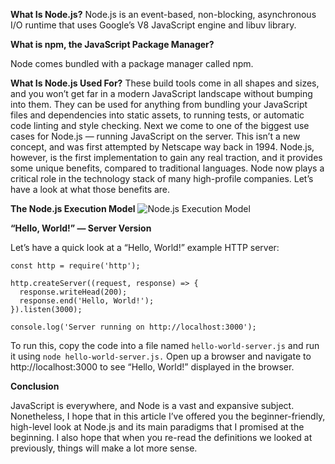 
**What Is Node.js?**
Node.js is an event-based, non-blocking, asynchronous I/O runtime that uses Google’s V8 JavaScript engine and libuv library.

**What is npm, the JavaScript Package Manager?**

 Node comes bundled with a package manager called npm.

**What Is Node.js Used For?**
These build tools come in all shapes and sizes, and you won’t get far in a modern JavaScript landscape without bumping into them. They can be used for anything from bundling your JavaScript files and dependencies into static assets, to running tests, or automatic code linting and style checking.
Next we come to one of the biggest use cases for Node.js — running JavaScript on the server. This isn’t a new concept, and was first attempted by Netscape way back in 1994. Node.js, however, is the first implementation to gain any real traction, and it provides some unique benefits, compared to traditional languages. Node now plays a critical role in the technology stack of many high-profile companies. Let’s have a look at what those benefits are.

**The Node.js Execution Model**
![Node.js Execution Model](https://dab1nmslvvntp.cloudfront.net/wp-content/uploads/2012/10/1516152673node_event_loop.png)


**“Hello, World!” — Server Version**

Let’s have a quick look at a “Hello, World!” example HTTP server:
```
const http = require('http');

http.createServer((request, response) => {
  response.writeHead(200);
  response.end('Hello, World!');
}).listen(3000);

console.log('Server running on http://localhost:3000');
```

To run this, copy the code into a file named ``hello-world-server.js`` and run it using ``node hello-world-server.js.`` Open up a browser and navigate to http://localhost:3000 to see “Hello, World!” displayed in the browser.

**Conclusion**

JavaScript is everywhere, and Node is a vast and expansive subject. Nonetheless, I hope that in this article I’ve offered you the beginner-friendly, high-level look at Node.js and its main paradigms that I promised at the beginning. I also hope that when you re-read the definitions we looked at previously, things will make a lot more sense.